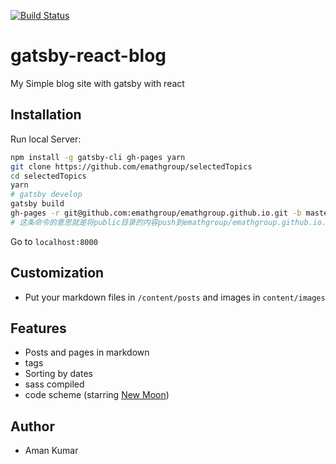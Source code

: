 [![Build Status](https://travis-ci.org/emathgroup/selectedTopics.svg?branch=master)](https://travis-ci.org/emathgroup/selectedTopics)

# gatsby-react-blog
My Simple blog site with gatsby with react
## Installation


Run local Server:
```bash
npm install -g gatsby-cli gh-pages yarn
git clone https://github.com/emathgroup/selectedTopics
cd selectedTopics
yarn
# gatsby develop
gatsby build
gh-pages -r git@github.com:emathgroup/emathgroup.github.io.git -b master -d public
# 这条命令的意思就是将public目录的内容push到emathgroup/emathgroup.github.io.git的master分支
```
Go to `localhost:8000`
## Customization
- Put your markdown files in `/content/posts` and images in `content/images`
## Features
- Posts and pages in markdown
- tags
- Sorting by dates
- sass compiled
- code scheme (starring [New Moon](https://taniarascia.github.io/new-moon))
## Author
- Aman Kumar
